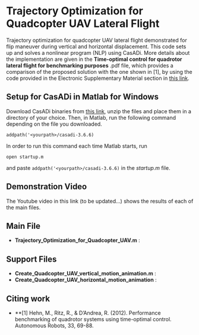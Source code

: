 # Trajectory Optimization for Quadcopter UAV Lateral Flight
Trajectory optimization for quadcopter UAV lateral flight demonstrated for flip maneuver during vertical and horizontal displacement. This code sets up and solves a nonlinear program (NLP) using CasADi. More details about the implementation are given in the **Time-optimal control for quadrotor lateral flight for benchmarking purposes** .pdf file, which provides a comparison of the proposed solution with the one shown in [1], by using the code provided in the Electronic Supplementary Material section in [this link](https://link.springer.com/article/10.1007/s10514-012-9282-3#Sec37).

## Setup for CasADi in Matlab for Windows
Download CasADi binaries from [this link](https://web.casadi.org/get/), unzip the files and place them in a directory of your choice. Then, in Matlab, run the following command depending on the file you downloaded.
```
addpath('<yourpath>/casadi-3.6.6)
```
In order to run this command each time Matlab starts, run
```
open startup.m
```
and paste `addpath('<yourpath>/casadi-3.6.6)` in the *startup.m* file.

## Demonstration Video

The Youtube video in this link (to be updated...) shows the results of each of the main files.

## Main File
* **Trajectory_Optimization_for_Quadcopter_UAV.m** : 

## Support Files
* **Create_Quadcopter_UAV_vertical_motion_animation.m** : 
* **Create_Quadcopter_UAV_horizontal_motion_animation** :

## Citing work

* **[1] Hehn, M., Ritz, R., & D’Andrea, R. (2012). Performance benchmarking of quadrotor systems using time-optimal control. Autonomous Robots, 33, 69-88.